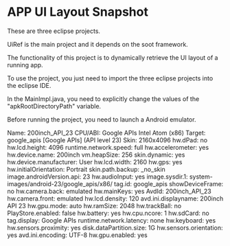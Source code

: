 # APP UI Layout Snapshot

These are three eclipse projects.

UiRef is the main project and it depends on the soot framework.

The functionality of this project is to dynamically retrieve the UI layout of a running app.

To use the project, you just need to import the three eclipse projects into the eclipse IDE.

In the MainImpl.java, you need to explicitly change the values of the "apkRootDirectoryPath" variable.

Before running the project, you need to launch a Android emulator.



Name: 200inch_API_23
CPU/ABI: Google APIs Intel Atom (x86)
Target: google_apis [Google APIs] (API level 23)
Skin: 2160x4096
hw.dPad: no
hw.lcd.height: 4096
runtime.network.speed: full
hw.accelerometer: yes
hw.device.name: 200inch
vm.heapSize: 256
skin.dynamic: yes
hw.device.manufacturer: User
hw.lcd.width: 2160
hw.gps: yes
hw.initialOrientation: Portrait
skin.path.backup: _no_skin
image.androidVersion.api: 23
hw.audioInput: yes
image.sysdir.1: system-images/android-23/google_apis/x86/
tag.id: google_apis
showDeviceFrame: no
hw.camera.back: emulated
hw.mainKeys: yes
AvdId: 200inch_API_23
hw.camera.front: emulated
hw.lcd.density: 120
avd.ini.displayname: 200inch API 23
hw.gpu.mode: auto
hw.ramSize: 2048
hw.trackBall: no
PlayStore.enabled: false
hw.battery: yes
hw.cpu.ncore: 1
hw.sdCard: no
tag.display: Google APIs
runtime.network.latency: none
hw.keyboard: yes
hw.sensors.proximity: yes
disk.dataPartition.size: 1G
hw.sensors.orientation: yes
avd.ini.encoding: UTF-8
hw.gpu.enabled: yes
